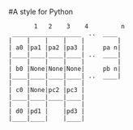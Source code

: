 #A style for Python

           1   2    3    4         n
	 ___________________  ..  ____
	|    |    |    |    |         |
	| a0 |pa1 |pa2 |pa3 |     pa n|
	|____|____|____|____| ..  ____|
	|    |    |    |    |         |
	| b0 |None|None|None|     pb n|
	|____|____|____|____| ..  ____|
	|    |    |    |    |
	| c0 |None|pc2 |pc3 |
	|____|____|____|____|
	|    |    |    |    |
	| d0 |pd1 |    |pd3 |
	|____|____|    |____|
